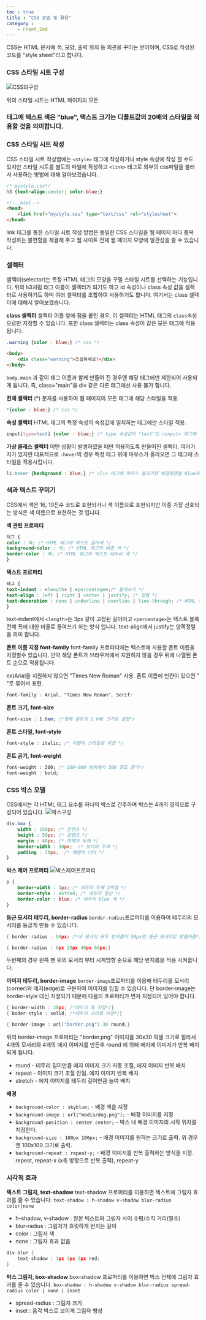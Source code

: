```yaml
---
toc : true
title : "CSS 문법 및 활용"
category :
    - Front_End
---
```

CSS는 HTML 문서에 색, 모양, 출력 위치 등 외관을 꾸미는 언어이며, CSS로 작성된 코드를 "style sheet"라고 합니다.

### CSS 스타일 시트 구성
![CSS의구성](/assets/images/프론트엔드사진/css구성.png)

위의 스타일 시트는 HTML 페이지의 모든 <h3> 태그에 텍스트 색은 "blue", 택스트 크기는 디폴트값의 20배의 스타일을 적용할 것을 의미합니다.

### CSS 스타일 시트 작성
CSS 스타일 시트 작성법에는 `<style>` 태그에 작성하거나 style 속성에 작성 할 수도 있지만 스타일 시트를 별도의 파일에 작성하고 `<link>` 태그로 외부의 css파일을 불러서 사용하는 방법에 대해 알아보겠습니다.

``` css
/* mystyle.css*/
h3 {text-align:center; color:blue;}
``` 

``` html
<!--.html-->
<head>
    <link href="mystyle.css" type="text/css" rel="stylesheet">
</head>
```
link 태그를 통한 스타일 시트 작성 방법은 동일한 CSS 스타일을 웹 페이지 마다 중복 작성하는 불편함을 해결해 주고 웹 사이트 전체 웹 페이지 모양에 일관성을 줄 수 있습니다.

### 셀렉터
셀렉터$($selector)는 특정 HTML 태그의 모양을 꾸밀 스타일 시트를 선택하는 기능입니다. 위의 h3처럼 태그 이름이 셀렉터가 되기도 하고 id 속성이나 class 속성 값을 셀렉터로 사용하기도 하며 여러 셀렉터를 조합하여 사용하기도 합니다. 여기서는 class 셀렉터에 대해서 알아보겠습니다.

**class 셀렉터**
셀렉터 이름 앞에 점을 붙인 경우, 이 셀렉터는 HTML 태그의 `class`속성으로만 지정할 수 있습니다. 또한 class 셀렉터는 class 속성이 같은 모든 태그에 적용됩니다.
``` css
.warning {color : blue;} /* css */
```

``` html
<body>
    <div class="warning">조심하세요!</div>
</body>
```
`body.main` 과 같이 태그 이름과 함께 만들어 진 경우엔 해당 태그에만 제한되어 사용되게 됩니다. 즉, class="main"을 div 같은 다른 태그에선 사용 불가 합니다.

**전체 셀렉터**
(*) 문자를 사용하여 웹 페이지의 모든 태그에 해당 스타일을 적용. 
``` css
*{color : blue;} /* css */
```
**속성 셀렉터**
HTML 태그의 특정 속성의 속성값에 일치하는 태그에만 스타일 적용.
``` css
input[type=text] {color : blue;} /* type 속성값이 "text"인 <input> 태그에 적용 */
```
**가상 클래스 셀렉터**
어떤 상황이 발생하였을 때만 적용하도록 만들어진 셀렉터.
여러가지가 있지만 대표적으로 `:hover`의 경우 특정 태그 위에 마우스가 올라오면 그 태그에 스타일을 적용시킵니다.
``` css
li:hover {background : blue;} /* <li> 태그에 마우스 올라가면 배경화면을 blue로 출력. 마우스 내려가면 원래대로 복귀 */
```
### 색과 텍스트 꾸미기
CSS에서 색은 16, 10진수 코드로 표현되거나 색 이름으로 표현되지만 이중 가장 선호되는 방식은 색 이름으로 표현하는 것 입니다.

**색 관련 프로퍼티**
``` css
태그 {
color : 색; /* HTML 태그의 텍스트 글자색 */
background-color : 색; /* HTML 태그의 배경 색 */
border-color : 색; /* HTML 태그의 텍스트 테두리 색 */
}
```  
**택스트 프로퍼티**
``` css
태그 {
text-indent : <length> | <percentage>;/* 들여쓰기 */
text-align : left | right | center | justify; /* 정렬 */
text-decoration : none | underline | overline | line-through; /* HTML 태그의 텍스트 테두리 색 */
}
```  
text-indent에서 `<length>`는 3px 같이 고정된 길이이고 `<percentage>`는 텍스트 블록 전체 폭에 대한 비율로 들여쓰기 하는 방식 입니다. text-align에서 justify는 양쪽정렬을 의미 합니다.

**폰트 이름 지정 font-family**
font-family 프로퍼티에는 텍스트에 사용할 폰트 이름을 지정할수 있습니다. 만약 해당 폰트가 브라우저에서 지원하지 않을 경우 뒤에 나열된 폰트 순으로 적용됩니다. 

ex$)$Arial을 지원하지 않으면 "Times New Roman" 사용. 폰트 이름에 빈칸이 있으면 " "로 묶어서 표현.
``` css
font-family : Arial, "Times New Roman", Serif:
```
**폰트 크기, font-size**
``` css
font-size : 1.6em; /*현재 폰트의 1.6배 크기로 설정*/
``` 
**폰트 스타일, font-style**
``` css
font-style : italic; /* 이탤릭 스타일로 지정 */
``` 
**폰트 굵기, font-weight**
``` css
font-weight : 300; /* 100~900 범위에서 300 정도 굵기*/
font-weight : bold; 
```
### CSS 박스 모델
CSS에서는 각 HTML 태그 요수를 하나의 박스로 간주하며 박스는 4개의 영역으로 구성되어 있습니다.
![박스구성](/assets/images/프론트엔드사진/박스구성.png)

``` css
div.box {
    width : 150px; /* 콘텐츠 */
    height : 50px; /* 콘텐츠 */
    margin : 40px; /* 여백의 두께 */
    border-width : 30px;  /* 보더의 두께 */
    padding : 20px;  /* 패댕의 너비 */
}
``` 

**박스 제어 프로퍼티**
![박스제어프로퍼티](/assets/images/프론트엔드사진/박스프로퍼티.png)

``` css
p {
    border-width : 3px; /* 테두리 두께 3픽셀 */
    border-style : dotted; /* 테두리 점선 */
    border-color : blue; /* 테두리 blue 색 */
}
``` 

**둥근 모서리 테두리, border-radius**
`border-radius`프로퍼티를 이용하여 테두리의 모서리를 둥글게 만들 수 있습니다.
``` cpp
{ border-radius : 50px; /*네 모서리 모두 반지름이 50px인 둥근 모서리로 만들어줌*/}

{ border-radius : 0px 20px 40px 60px;}
``` 
두번째의 경우 왼쪽 맨 위의 모서리 부터 시계방향 순으로 해당 반지름을 적용 시켜줍니다.

**이미지 테두리, border-image**
`border-image`프로퍼티를 이용해 테두리를 모서리$($corner)와 에지$($edge)로 구분하여 이미지를 입힐 수 있습니다. 단 border-image는 border-style 대신 지정되기 때문에 다음의 프로퍼티가 먼저 지정되어 있어야 합니다.
``` cpp
{ border-width : 30px; /*테두리 폭 지정*/}
{ boder-style : solid; /*테두리 스타일 지정*/}
``` 

``` cpp
{ border-image : url("border.png") 30 round;}
```
위의 border-image 프로퍼티는 "border.png" 이미지를 30x30 픽셀 크기로 잘라서 4개의 모서리와 4개의 에지 이미지를 만든후 round 에 의해 에지에 이미지가 반복 배치되게 됩니다.

- round - 테두리 길이만큼 에지 이미지 크기 자동 조절, 에지 이미지 반복 배치
- repeat - 이미지 크기 조절 안됨. 에지 이미지 반복 배치
- stretch - 에지 이미지를 테두리 길이만큼 늘여 배치

**배경**
- `background-color : skyblue;` - 배경 색을 지정
- `background-image : url("media/dog.png");` - 배경 이미지를 지정
- `background-position : center center;` - 박스 내 배경 이미지의 시작 위치를 지정한다.
- `background-size : 100px 100px;` - 배경 이미지를 원하는 크기로 출력. 위 경우엔 100x100 크기로 출력.
- `background-repeat : repeat-y;` - 배경 이미지를 반복 출력하는 방식을 지정. repeat, repeat-x $($x축 방향으로 반복 출력), repeat-y

### 시각적 효과

**텍스트 그림자, text-shadow**
text-shadow 프로퍼티를 이용하면 텍스트에 그림자 효과를 줄 수 있습니다. 
`text-shadow : h-shadow v-shadow blur-radius color|none`
- h-shadow, v-shadow : 원본 텍스트와 그림자 사이 수평/수직 거리$($필수)
- blur-radius : 그림자가 흐릿하게 번지는 길이
- color : 그림자 색 
- none : 그림자 효과 없음

``` cpp
div.blur {
    text-shadow : 3px 3px 5px red;
}
```
**박스 그림자, box-shadow**
box-shadow 프로퍼티를 이용하면 박스 전체에 그림자 효과를 줄 수 있습니다. 
`box-shadow : h-shadow v-shadow blur-radius spread-radius color | none | inset`
- spread-radius : 그림자 크기
- inset : 음각 박스로 보이게 그림자 형성